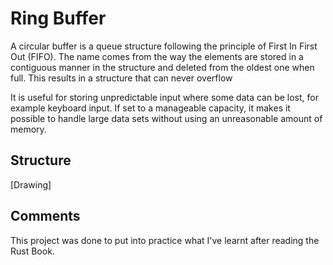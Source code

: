 # Ring Buffer

A circular buffer is a queue structure following the principle of First In First Out (FIFO).
The name comes from the way the elements are stored in a contiguous manner in the structure and
deleted from the oldest one when full. This results in a structure that can never overflow

It is useful for storing unpredictable input where some data can be lost, for example keyboard input.
If set to a manageable capacity, it makes it possible to handle large data sets without using an
unreasonable amount of memory.

## Structure

[Drawing]

## Comments

This project was done to put into practice what I've learnt after reading the Rust Book.